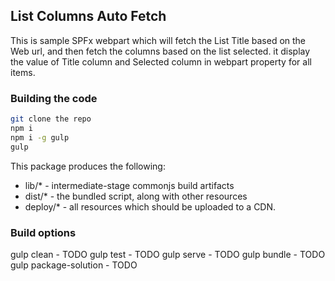 ## List Columns Auto Fetch

This is sample SPFx webpart which will fetch the List Title based on the Web url, and then fetch the columns based on the list selected.
it display the value of Title column and Selected column in webpart property for all items.

### Building the code

```bash
git clone the repo
npm i
npm i -g gulp
gulp
```

This package produces the following:

* lib/* - intermediate-stage commonjs build artifacts
* dist/* - the bundled script, along with other resources
* deploy/* - all resources which should be uploaded to a CDN.

### Build options

gulp clean - TODO
gulp test - TODO
gulp serve - TODO
gulp bundle - TODO
gulp package-solution - TODO
